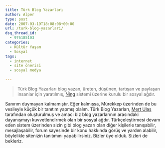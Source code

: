 ```yaml
---
title: Türk Blog Yazarları
author: Alper
type: post
date: 2007-03-19T18:08:08+00:00
url: /turk-blog-yazarlari/
dsq_thread_id:
  - 976185103
categories:
  - Kültür Yaşam
  - Sosyal
tags:
  - internet
  - site önerisi
  - sosyal medya

---
```

> Türk Blog Yazarları blog yazan, üreten, düşünen, tartışan ve paylaşan insanlar için yaratılmış, [Ning][1] sistemi üzerine kurulu bir sosyal ağdır.

Sanırım duymayan kalmamıştır. Eğer kalmışsa, Mürekkep üzerinden de bu vesileyle küçük bir tanıtım yapmış olalım. Türk Blog Yazarları, [Mert Ulaş][2] tarafından oluşturulmuş ve amacı biz blog yazarlarının arasındaki dayanışmayı kuvvetlendirmek olan bir sosyal ağdır. Türkçeleştirmesi devam eden sistem üzerinden sizin gibi blog yazarı olan diğer kişilerle tanışabilir, mesajlaşabilir, forum sayesinde bir konu hakkında görüş ve yardım alabilir, böylelikle sitenizin tanıtımını yapabilirsiniz. Bizler üye olduk. Sizleri de bekleriz.

 [1]: https://www.ning.com/
 [2]: https://mertulas.blogspot.com/